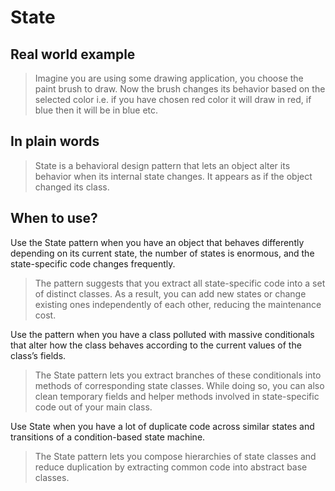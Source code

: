 # State

## Real world example

> Imagine you are using some drawing application, you choose the paint brush to draw. Now the brush changes its behavior based on the selected color i.e. if you have chosen red color it will draw in red, if blue then it will be in blue etc.

## In plain words

> State is a behavioral design pattern that lets an object alter its behavior when its internal state changes. It appears as if the object changed its class.

## When to use?

Use the State pattern when you have an object that behaves differently depending on its current state, the number of states is enormous, and the state-specific code changes frequently.

> The pattern suggests that you extract all state-specific code into a set of distinct classes. As a result, you can add new states or change existing ones independently of each other, reducing the maintenance cost.

Use the pattern when you have a class polluted with massive conditionals that alter how the class behaves according to the current values of the class’s fields.

> The State pattern lets you extract branches of these conditionals into methods of corresponding state classes. While doing so, you can also clean temporary fields and helper methods involved in state-specific code out of your main class.

Use State when you have a lot of duplicate code across similar states and transitions of a condition-based state machine.

> The State pattern lets you compose hierarchies of state classes and reduce duplication by extracting common code into abstract base classes.